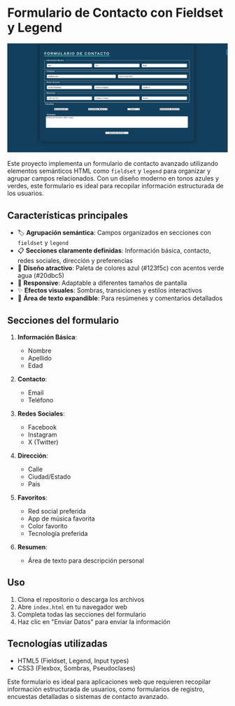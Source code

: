 
# Formulario de Contacto con Fieldset y Legend

![Preview](preview_fieldset.png)

Este proyecto implementa un formulario de contacto avanzado utilizando elementos semánticos HTML como `fieldset` y `legend` para organizar y agrupar campos relacionados. Con un diseño moderno en tonos azules y verdes, este formulario es ideal para recopilar información estructurada de los usuarios.

## Características principales

- 🏷️ **Agrupación semántica**: Campos organizados en secciones con `fieldset` y `legend`
- 📋 **Secciones claramente definidas**: Información básica, contacto, redes sociales, dirección y preferencias
- 🎨 **Diseño atractivo**: Paleta de colores azul (#123f5c) con acentos verde agua (#20dbc5)
- 📱 **Responsive**: Adaptable a diferentes tamaños de pantalla
- ✨ **Efectos visuales**: Sombras, transiciones y estilos interactivos
- 📝 **Área de texto expandible**: Para resúmenes y comentarios detallados
## Secciones del formulario

1. **Información Básica**:
   - Nombre
   - Apellido
   - Edad

2. **Contacto**:
   - Email
   - Teléfono

3. **Redes Sociales**:
   - Facebook
   - Instagram
   - X (Twitter)

4. **Dirección**:
   - Calle
   - Ciudad/Estado
   - País

5. **Favoritos**:
   - Red social preferida
   - App de música favorita
   - Color favorito
   - Tecnología preferida

6. **Resumen**:
   - Área de texto para descripción personal

## Uso

1. Clona el repositorio o descarga los archivos
2. Abre `index.html` en tu navegador web
3. Completa todas las secciones del formulario
4. Haz clic en "Enviar Datos" para enviar la información

## Tecnologías utilizadas

- HTML5 (Fieldset, Legend, Input types)
- CSS3 (Flexbox, Sombras, Pseudoclases)

Este formulario es ideal para aplicaciones web que requieren recopilar información estructurada de usuarios, como formularios de registro, encuestas detalladas o sistemas de contacto avanzado.